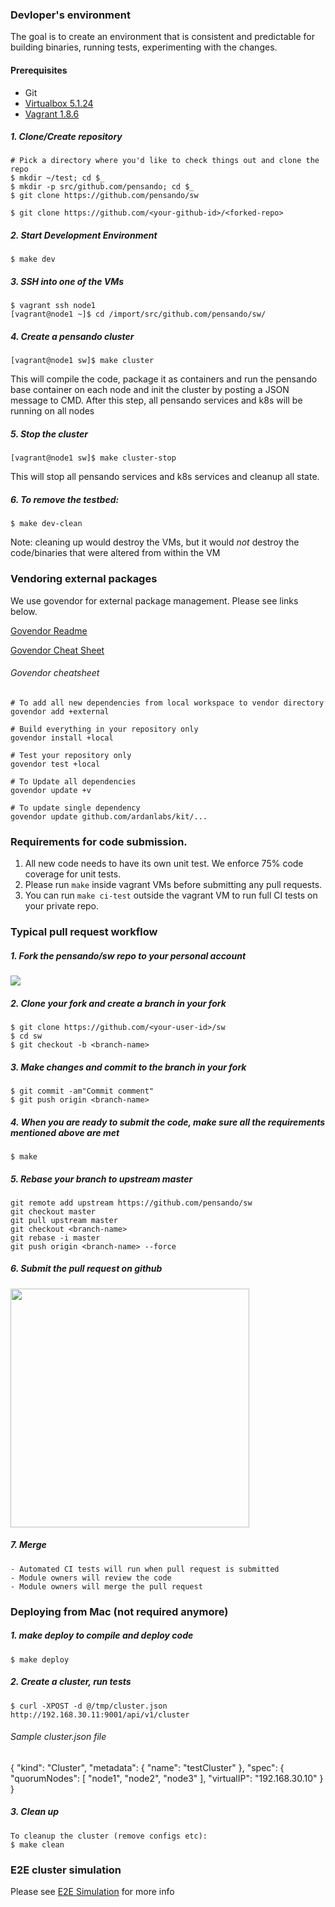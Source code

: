 
### Devloper's environment
The goal is to create an environment that is consistent and predictable for building binaries, running tests,
experimenting with the changes.

#### Prerequisites
- Git
- [Virtualbox 5.1.24](https://www.virtualbox.org/wiki/Download_Old_Builds_5_1)
- [Vagrant 1.8.6](https://www.vagrantup.com/downloads.html)


##### 1. Clone/Create repository
```
# Pick a directory where you'd like to check things out and clone the repo
$ mkdir ~/test; cd $_
$ mkdir -p src/github.com/pensando; cd $_
$ git clone https://github.com/pensando/sw

$ git clone https://github.com/<your-github-id>/<forked-repo>
```

##### 2. Start Development Environment
```
$ make dev
```

##### 3. SSH into one of the VMs
```
$ vagrant ssh node1
[vagrant@node1 ~]$ cd /import/src/github.com/pensando/sw/
```

##### 4. Create a pensando cluster
```
[vagrant@node1 sw]$ make cluster
```

This will compile the code, package it as containers and run the pensando base container on each node and init the cluster by posting a JSON message to CMD. After this step, all pensando services and k8s will be running on all nodes

##### 5. Stop the cluster
```
[vagrant@node1 sw]$ make cluster-stop
```

This will stop all pensando services and k8s services and cleanup all state.

##### 6. To remove the testbed:

```
$ make dev-clean
```

Note: cleaning up would destroy the VMs, but it would *not* destroy the
code/binaries that were altered from within the VM

### Vendoring external packages
We use govendor for external package management. Please see links below.

[ Govendor Readme ](https://github.com/kardianos/govendor/blob/master/README.md)

[ Govendor Cheat Sheet ](https://github.com/kardianos/govendor/wiki/Govendor-CheatSheet)

###### Govendor cheatsheet

```
# To add all new dependencies from local workspace to vendor directory
govendor add +external

# Build everything in your repository only
govendor install +local

# Test your repository only
govendor test +local

# To Update all dependencies
govendor update +v

# To update single dependency
govendor update github.com/ardanlabs/kit/...
```


### Requirements for code submission.

1. All new code needs to have its own unit test. We enforce 75% code coverage for unit tests.
2. Please run `make` inside vagrant VMs before submitting any pull requests.
3. You can run `make ci-test` outside the vagrant VM to run full CI tests on your private repo.

### Typical pull request workflow

##### 1. Fork the pensando/sw repo to your personal account
<img src=https://help.github.com/assets/images/help/repository/fork_button.jpg>

##### 2. Clone your fork and create a branch in your fork
```
$ git clone https://github.com/<your-user-id>/sw
$ cd sw
$ git checkout -b <branch-name>
```

##### 3. Make changes and commit to the branch in your fork
```
$ git commit -am"Commit comment"
$ git push origin <branch-name>
```

##### 4. When you are ready to submit the code, make sure all the requirements mentioned above are met
```
$ make
```

##### 5. Rebase your branch to upstream master
```
git remote add upstream https://github.com/pensando/sw
git checkout master
git pull upstream master
git checkout <branch-name>
git rebase -i master
git push origin <branch-name> --force
```

##### 6. Submit the pull request on github
<img width="382" src=https://guides.github.com/activities/hello-world/create-pr.png>

##### 7. Merge
	- Automated CI tests will run when pull request is submitted
	- Module owners will review the code
	- Module owners will merge the pull request



### Deploying from Mac (not required anymore)

##### 1. make deploy to compile and deploy code
```
$ make deploy
```
##### 2. Create a cluster, run tests
```
$ curl -XPOST -d @/tmp/cluster.json http://192.168.30.11:9001/api/v1/cluster
```
###### Sample cluster.json file
{
	"kind": "Cluster",
	"metadata": {
		"name": "testCluster"
	},
	"spec": {
		"quorumNodes": [ "node1", "node2", "node3" ],
		"virtualIP": "192.168.30.10"
	}
}

##### 3. Clean up

```
To cleanup the cluster (remove configs etc):
$ make clean
```

### E2E cluster simulation
Please see [E2E Simulation](docs/e2esim.md) for more info
